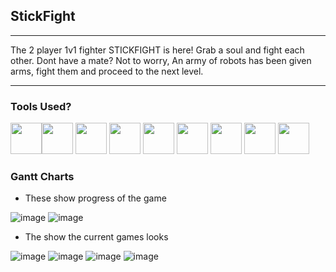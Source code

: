 ## StickFight
----
The 2 player 1v1 fighter STICKFIGHT is here! Grab a soul and fight each other. Dont have a mate? Not to worry, An army of robots has been given arms, fight them and proceed to the next level.

----

### Tools Used?

<img src="https://cdn-icons-png.flaticon.com/512/136/136525.png" width="50" height="50"><img src="https://cdn-icons-png.flaticon.com/512/1051/1051277.png" width="50" height="50"> <img src="https://cdn-icons-png.flaticon.com/512/732/732190.png" width="50" height="50"> <img src="https://cdn-icons-png.flaticon.com/512/5968/5968292.png" width="50" height="50"> <img src="https://cdn.worldvectorlogo.com/logos/electron-1.svg" width="50" height="50"> <img src="https://i.imgur.com/4Z9ZJJS.png" width="50" height="50"> <img src="https://cdn-icons-png.flaticon.com/512/5968/5968520.png" width="50" height="50"> <img src="https://i.imgur.com/FNuUSpg.png" width="50" height="50"> <img src="https://cdn-icons-png.flaticon.com/512/5968/5968428.png" width="50" height="50">



### Gantt Charts
- These show progress of the game

![image](https://user-images.githubusercontent.com/82535503/206720239-bc672fd8-8f75-403c-94d1-2b1fb5acbeae.png)
![image](https://user-images.githubusercontent.com/82535503/206720529-c81b79fb-2fd0-4cb7-9e4f-8a713978e0a1.png)

- The show the current games looks

![image](https://user-images.githubusercontent.com/82535503/206723053-f5c469f3-01a9-4c5f-8ae4-e69442ffa8a0.png)
![image](https://user-images.githubusercontent.com/82535503/206723141-04a88f0b-d9b6-4aa8-af81-b44a0a3f61e9.png)
![image](https://user-images.githubusercontent.com/82535503/206723167-236313a0-f874-4523-8f50-51abb4b8d9c9.png)
![image](https://user-images.githubusercontent.com/82535503/206723354-063bc820-8c0a-405b-83af-3c3ac0ff67a2.png)

